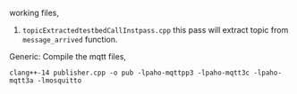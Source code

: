 working files,

1. `topicExtractedtestbedCallInstpass.cpp` this pass will extract topic from `message_arrived` function. 


Generic:
Compile the mqtt files,
```
clang++-14 publisher.cpp -o pub -lpaho-mqttpp3 -lpaho-mqtt3c -lpaho-mqtt3a -lmosquitto
```
